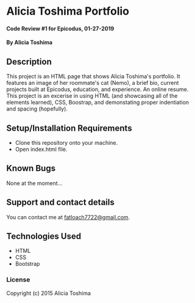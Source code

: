 # Alicia Toshima Portfolio

#### Code Review #1 for Epicodus, 01-27-2019

#### By **Alicia Toshima**

## Description

This project is an HTML page that shows Alicia Toshima's portfolio. It features an image of her roommate's cat (Nemo), a brief bio, current projects built at Epicodus, education, and experience. An online resume. This project is an excerise in using HTML (and showcasing all of the elements learned), CSS, Boostrap, and demonstating proper indentiation and spacing (hopefully).

## Setup/Installation Requirements

* Clone this repository onto your machine.
* Open index.html file.

## Known Bugs

None at the moment...

## Support and contact details

You can contact me at fatloach7722@gmail.com.

## Technologies Used

- HTML
- CSS
- Bootstrap



### License


Copyright (c) 2015 Alicia Toshima

